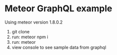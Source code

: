 # Meteor GraphQL example

Using meteor version 1.8.0.2
1. git clone
2. run: meteor npm i
3. run: meteor
4. view console to see sample data from graphql
